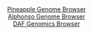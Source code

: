 <div id="Pineapple_Genome_Browser" align="center">
  <a href="https://igv.org/app/?sessionURL=blob:zZJfT9swFMW_iyXQJqVJnH9NIqEppS2wMsooaREIRbeJk3okdrDdllL1u8.rNu2FSfRh0yQ_2FfXvucc_7ZoRYSknKEYOSb2TYyRgeSCryfQtDW5goZIFJdQS2IgQUoiCMsJireoBKkgvbnUNxdKtTK2LKraTgOs4qZ0TWjglTNYSzPnjXXK6xrmXIDiQlo9AStu0WrVWZM5tK2pZ7umbxWgwIK6XXAmudUSVmVr_V72q5RVhPGGZM2yVnQvINN6tMbCLOFTMpskeU6kHJHNRXGSjC6SqTtI78.C0_t0fD5Lg9nxhFYM1FKQk9545l30n53zkUx713c34970lHUnd0fOcDg4cvvHg5eWCiJPcBeHnu34.2goK8jL_.RaL3qg88Drv3zdEM9tA386CQl.ivrJaFoMWvmmbwftDFTzfKlJQPlCdGNsG64dGL4TdH5scWjYdqTTEZyi.OHRQEpA_qTbH7ZIbVrNC5LkeblHx0BcFESguBPZdhdHkeN7Xc.OIrwztmgp6r8X7TC9ibq2kzhOkJW0VhrmIpOslSYwZq7y0qxeD8wyJMvR9Fx.A8GSEQj6.XrxJZRPd1Klf8jSQHr0_vu00fco.ifUvUeIqeaHonaLJ_i2NxCX46u.54a3xdl1Ew5hWIjwzXhcbfawaEouGlC6X1f08SdtK_0VwJQurKikc1pTtZnpFPkaxdhxNbQo5zXXFCJRzT_Yhm1g3_74G05397j7Dg--">Pineapple Genome Browser</a>
</div>
<div id="Alphonso_Genome_Browser" align="center">
  <a href="https://igv.org/app/?sessionURL=blob:zZNda9swFIb_i6BlA8eW7cSJDWW4bZKl6QdtSLOmFHMiy44WW3IkOZ_kv08tG7tZobnYGOhCOkg67_vq0R6tqFRMcBQhz3ZbtusiC6m5WI.grAp6CyVVKMqgUNRCkmZUUk4oivYoA6Vh_HBtTs61rlTkOExXjRJ4Lmzl21DCTnBYK5uI0rkQRQEzIUELqZxzCSvhsHzVWNMZVJVtevt2y0lBgwNFNRdcCaeiPE_W5r7kVynJKRclTcq60OxNQGL0GI2pncGXeDKKCaFKDel2kJ7Fw0H86HfH035wMR3ffZ2Mg8npiOUcdC3p2XjH6.HNd_10lfcpOfHOd4G.Ce7Lx825jk_8y9PupmKSqjO37Xaa2Gv62ETDeEo3_5NrM9iRzgfdvOzffFvc5sMRafYv2VJc0WzTm8fkHd8HCxWC1IYEROayHbnY8nFgtbyg8Tp1OxbGoUlHCoai5xcLaQlkYbY_75HeVoYXpOiyfkPHQkKmVKKoEWLcdsPQazXbTRyG7sHao1oWfy_a3vghbGMv9rwgyVihDcxponilbODcXpHMzndHZrkc6LI72ulsoZ9GPf_6btbRafWgptvBH7N8_V6m9dvzGaMfUfRPqPuIEFvPjkVt2rwNU68OyKC3hEXRCUKYTt1evHvqvBvPcdFkQpagzX5TMcuftK1AMuDaFFZMsRkrmN5OTIpijSLX8w20iIhCGAqRzGefsIUtt4U__4bTP7wcfgA-">Alphonso Genome Browser</a>
</div>


<div id="DAF_Genomics_Browser" align="center">
  <a href="https://igv.org/app/?sessionURL=blob:tZN_i5swGMffywO9v9SaaLUKZbirvXUdN2jPK_Q4yjON1U2NTeK1Xel7X_BuDDaOMbhBEhKeH99v8iFneGJClryBEKhFRhYhYIAs.GGFdVuxW6yZhDDHSjIDBMuZYE3KIDxDjlJhsvykKwulWhkOhxnm5o41vC5TaUnHwtaUvFMF06kmtbDG77zBg7RSXutkhUOs2oI3kg8xTZmUpj1sWbPbHlAvP2PbviXb1l2lyl51q01oY5mVo3ZbNhk7_sXIf1DWo3wXrVdRX79gp3k2iRbz6N6Jk82Nd71JPn9YJ976alXuGlSdYBNv393cptnHIog3crY4TfPpVPL5XTEeD5zpVXxsS8HkhPhk7NrUdV24GFDxtNMIIC0ECYlr.HRs6Jj5snVGnn4DwUsIHx4NUALTbzr94Qzq1GpQINm.65kZwEXGBIRmYNs.CQI6cn3XDgJyMc7QieqNSc6SZeDbNKLUs75grfXzsuqfTwv9GXwrjL911vNfMd13TwM6.7q03fiov4ZT7feb6wF9P4qzhOT8FVQGvHq1nIsalQ49H1_AYKUVa9aoX2Scy.PlBw--">DAF Genomics Browser</a>
</div>
